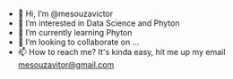 - 👋 Hi, I’m @mesouzavictor
- 👀 I’m interested in Data Science and Phyton
- 🌱 I’m currently learning Phyton
- 💞️ I’m looking to collaborate on ...
- 📫 How to reach me? It's kinda easy, hit me up my email mesouzavitor@gmail.com

<!---
mesouzavictor/mesouzavictor is a ✨ special ✨ repository because its `README.md` (this file) appears on your GitHub profile.
You can click the Preview link to take a look at your changes.
--->
